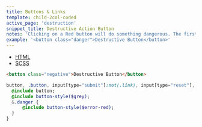 ```yaml
---
title: Buttons & Links
template: child-2col-coded
active_page: 'destruction'
snippet_title: Destructive Action Button
notes: 'Clicking on a Red button will do something dangerous. The first time you click it, it will give you a confirmation modal. Within a modal, it will be the final action.'
example: '<button class="danger">Destructive Button</button>'
---
```


* [HTML](0)
* [SCSS](1)

```html
<button class="negative">Destructive Button</button>
```
```sass
button, .button, input[type="submit"]:not(.link), input[type="reset"], input[type="button"] {
  @include button;
  @include button-style($grey);
  &.danger {
      @include button-style($error-red);
  }
}
```
